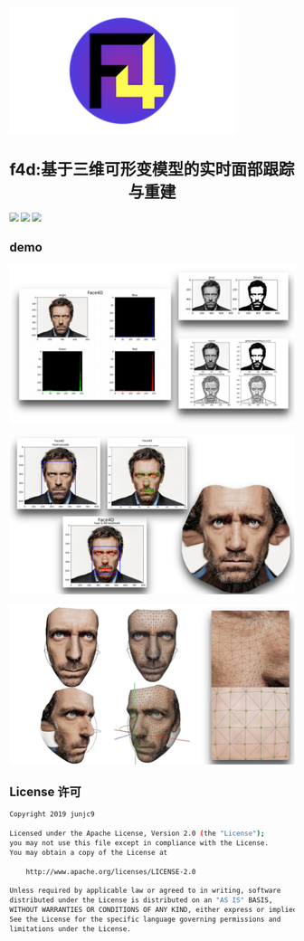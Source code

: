 
<img src="docs/img/f4.png" align="center" width="400"></img>


<h1 align="center">f4d:基于三维可形变模型的实时面部跟踪与重建</h1>

![](https://img.shields.io/badge/opencv-tensorflow-ff69b4.svg)
![](https://img.shields.io/badge/android-f4d-0f9d58.svg)
![](https://img.shields.io/badge/license-Apache2.0-253bd8.svg)

## demo

![](docs/img/f4/12.jpg)

![](docs/img/f4/13.jpg)

![](docs/img/f4/14.jpg)

<!-- <table>
  <tr>
    <td vlign="center">
        <img src="docs/img/6.png" width="250" alt="">
    </td>
    <td vlign="center">
        <img src="docs/img/7.png" width="250" alt="">
    </td>
    <td vlign="center">
        <img src="docs/img/9.png" width="250" alt="">
    </td>
  </tr>
</table>

<table>
  <tr>
    <td vlign="center">
        <img src="docs/img/10.png" width="250" alt="">
    </td>
    <td vlign="center">
        <img src="docs/img/11.png" width="250" alt="">
    </td>
    <td vlign="center">
        <img src="docs/img/12.png" width="250" alt="">
    </td>
  </tr>
</table>

<table>
  <tr>
    <td vlign="center">
        <img src="docs/img/14.png" width="400" alt="">
    </td>
    <td vlign="center">
        <img src="docs/img/15.png" width="200" alt="">
    </td>
  </tr>
</table>

<table>
  <tr>
    <td vlign="center">
        <img src="docs/img/16.png" width="250" alt="">
    </td>
    <td vlign="center">
        <img src="docs/img/18.png" width="250" alt="">
    </td>
    <td vlign="center">
        <img src="docs/img/19.png" width="250" alt="">
    </td>
  </tr>
</table> -->

## License 许可

```sh
Copyright 2019 junjc9

Licensed under the Apache License, Version 2.0 (the "License");
you may not use this file except in compliance with the License.
You may obtain a copy of the License at

    http://www.apache.org/licenses/LICENSE-2.0

Unless required by applicable law or agreed to in writing, software
distributed under the License is distributed on an "AS IS" BASIS,
WITHOUT WARRANTIES OR CONDITIONS OF ANY KIND, either express or implied.
See the License for the specific language governing permissions and
limitations under the License.
```
